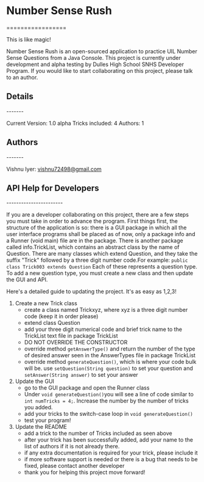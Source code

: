 <h1>Number Sense Rush</h1>
=================

This is like magic!

Number Sense Rush is an open-sourced application to practice UIL Number Sense Questions from a Java Console. This project is currently under development and alpha testing by Dulles High School SNHS Developer Program. If you would like to start collaborating on this project, please talk to an author.

<h2>Details</h2>
-------

Current Version: 1.0 alpha
Tricks included: 4
Authors: 1

<h2>Authors</h2>
-------

Vishnu Iyer: vishnu72498@gmail.com

<h2>API Help for Developers</h2>
-----------------------

If you are a developer collaborating on this project, there are a few steps you must take in order to advance the program. First things first, the structure of the application is so: there is a GUI package in which all the user interface programs shall be placed as of now, only a package info and a Runner (void main) file are in the package. There is another package called info.TrickList, which contains an abstract class by the name of Question. There are many classes which extend Question, and they take the suffix "Trick" followed by a three digit number code.For example:
<code>public class Trick003 extends Question</code>
Each of these represents a question type. To add a new question type, you must create a new class and then update the GUI and API.

Here's a detailed guide to updating the project. It's as easy as 1,2,3!

<ol>
	<li>	Create a new Trick class
		<ul>
			<li>	create a class named Trickxyz, where xyz is a three digit number code (keep it in order please)</li>
			<li>	extend class Question</li>
			<li>	add your three digit numerical code and brief trick name to  the TrickList text file in package TrickList</li>
			<li>	DO NOT OVERRIDE THE CONSTRUCTOR</li>
			<li> 	override method <code>getAnswerType()</code> and return the number of the type of desired answer seen in the AnswerTypes file in package TrickList</li>
			<li>	override method <code>generateQuestion()</code>, which is where your code bulk will be. use <code>setQuestion(String question)</code> to set your question and <code>setAnswer(String answer)</code> to set your answer</li>
		</ul>
	</li>
	<li>	Update the GUI
		<ul><li>	go to the GUI package and open the Runner class</li>
		<li>	Under <code>void generateQuestion()</code>you will see a line of code similar to <code>int numTricks = 4;</code>. Increase the number by the number of tricks you added.</li>
		<li>	add your tricks to the switch-case loop in <code>void generateQuestion()</code></li>
		<li>	test your program!</li></ul>
	</li>
	<li> Update the README
		<ul>	<li>add a trick to the number of Tricks included as seen above</li>
		<li>	after your trick has been successfully added, add your name to the list of authors if it is not already there.</li>
		<li>	if any extra documentation is required for your trick, please include it</li>
		<li>	if more software support is needed or there is a bug that needs to be fixed, please contact another developer</li>
		<li>	thank you for helping this project move forward!</li></ul>
	</li>
</ol>
